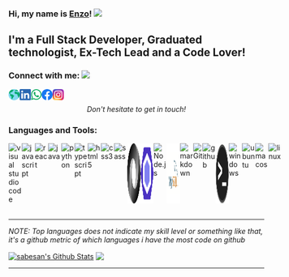 ### Hi, my name is [Enzo][website]! <img src="https://c.tenor.com/z2xJqhCpneIAAAAM/wave-hand.gif" height="32" />

## I'm a Full Stack Developer, Graduated technologist, Ex-Tech Lead and a Code Lover!

### Connect with me: <img src="https://media.giphy.com/media/LnQjpWaON8nhr21vNW/giphy.gif" height="32">

<a href="https://enzogerola.com/" target="_blank">
  <img align="left" alt="Enzo" height="22px" src="./SocialLogo/Web.png" />
</a>
<a href="https://www.linkedin.com/in/enzo-gerola-7b4700139/" target="_blank">
  <img align="left" alt="Enzo | LinkedIn" height="22px" src="./SocialLogo/LinkedIn.png" />
</a>
<a href="https://wa.me/5512981466323" target="_blank">
  <img align="left" alt="Enzo | Whatsapp" height="22px" src="./SocialLogo/WhatsApp.png" />
</a>
<a href="https://www.facebook.com/enzo.gerola" target="_blank">
  <img align="left" alt="Enzo | Facebook" height="22px" src="./SocialLogo/Facebook.png" />
</a>
<a href="https://www.instagram.com/enzopege/" target="_blank">
  <img align="left" alt="Enzo | Instagram" height="22px" src="./SocialLogo/Instagram.png" />
</a>

<br />

<p align=center>
<em>Don't hesitate to get in touch!</em>
</p>

### Languages and Tools:
<div style="display: flex; justify-content: space-between;">

<img alt="visual studio code" width="26px" src="https://img.icons8.com/fluent/240/000000/visual-studio-code-2019.png" />

<img alt="javascript" width="26px" src="https://img.icons8.com/color/240/000000/javascript.png" />

<img alt="react" width="26px" src="https://img.icons8.com/color/240/000000/react-native.png" />

<img alt="java" width="26px" src="https://img.icons8.com/color/240/000000/java-coffee-cup-logo.png">

<img alt="python" width="26px" src="https://img.icons8.com/color/240/000000/python.png">

<img alt="typescript" width="26px" src="https://img.icons8.com/color/240/000000/typescript.png">

<img alt="html5" width="26px" src="https://img.icons8.com/color/240/000000/html-5.png">

<img alt="css3" width="26px" src="https://img.icons8.com/color/240/000000/css3.png">

<img alt="sass" width="26px" src="https://img.icons8.com/color/240/000000/sass.png">

<img alt="json" width="26px" src="https://raw.githubusercontent.com/github/explore/80688e429a7d4ef2fca1e82350fe8e3517d3494d/topics/json/json.png">

<img alt="eslint" width="26px" src="https://raw.githubusercontent.com/github/explore/80688e429a7d4ef2fca1e82350fe8e3517d3494d/topics/eslint/eslint.png">

<img alt="Node.js" width="26px" src="https://img.icons8.com/color/240/000000/nodejs.png">

<img alt="MySQL" width="26px" src="https://raw.githubusercontent.com/github/explore/80688e429a7d4ef2fca1e82350fe8e3517d3494d/topics/mysql/mysql.png">

<img alt="markdown" width="26px" src="https://img.icons8.com/ios-filled/100/000000/markdown.png">

<img alt="Git" width="26px" src="https://img.icons8.com/color/240/000000/git.png">

<img alt="github" width="26px" src="https://img.icons8.com/ios-glyphs/240/000000/github.png">

<img alt="terminal" width="26px" src="https://raw.githubusercontent.com/github/explore/80688e429a7d4ef2fca1e82350fe8e3517d3494d/topics/terminal/terminal.png">

<img alt="windows" width="26px" src="https://img.icons8.com/color/240/000000/windows-10.png">

<img alt="ubuntu" width="26px" src="https://img.icons8.com/color/96/000000/ubuntu--v1.png">

<img alt="macos" width="26px" src="https://img.icons8.com/officel/160/000000/mac-logo.png">

<img alt="linux" width="26px" src="https://img.icons8.com/color/96/000000/linux.png">

</div>

<br />

---
_NOTE: Top languages does not indicate my skill level or something like that, it's a github metric of which languages i have the most code on github_

<a href="https://github-readme-stats.vercel.app/api?username=EnzoPG&show_icons=true&hide_border=true&count_private=true&include_all_commits=true&theme=radical">
<img align="center" alt="sabesan's Github Stats" src="https://github-readme-stats.vercel.app/api?username=EnzoPG&show_icons=true&hide_border=true&count_private=true&include_all_commits=true&theme=radical" /></a>
<a href="https://github-readme-stats.vercel.app/api/top-langs/?username=EnzoPG&layout=compact&theme=radical">
  <img align="center" src="https://github-readme-stats.vercel.app/api/top-langs/?username=EnzoPG&layout=compact&theme=radical" />
</a>

---

[website]: https://enzogerola.com/
